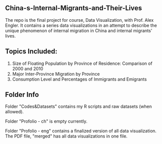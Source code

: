 ## China-s-Internal-Migrants-and-Their-Lives
The repo is the final project for course, Data Visualization, with Prof. Alex Engler. It contains a series data visualizations in an attempt to describe the unique phenomenon of internal migration in China and internal migrants' lives. 

## Topics Included:
1. Size of Floating Population by Province of Residence: Comparison of 2000 and 2010
2. Major Inter-Province Migration by Province
3. Consumption Level and Percentages of Immigrants and Emigrants


## Folder Info

Folder "Codes&Datasets" contains my R scripts and raw datasets (when allowed).

Folder "Profolio - ch" is empty currently.

Folder "Profolio - eng" contains a finalized version of all data visualization. The PDF file, "merged" has all data visualizations in one file. 





